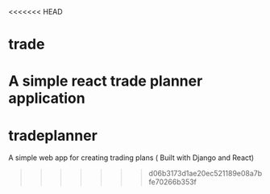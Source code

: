 <<<<<<< HEAD
# trade
A simple react trade planner application
=======
# tradeplanner
A simple web app for creating trading plans ( Built with Django and React)
>>>>>>> d06b3173d1ae20ec521189e08a7bfe70266b353f
